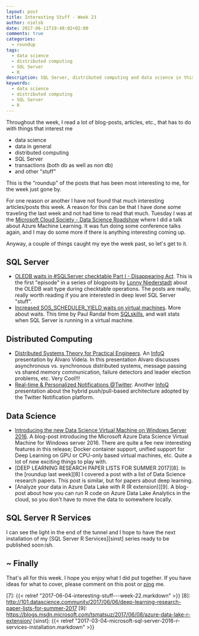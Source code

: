 ```yaml
---
layout: post
title: Interesting Stuff - Week 23
author: nielsb
date: 2017-06-11T19:49:02+02:00
comments: true
categories:
  - roundup
tags:
  - data science
  - distributed computing
  - SQL Server
  - R
description: SQL Server, distributed computing and data science in this weeks roundup.
keywords:
  - data science
  - distributed computing
  - SQL Server
  - R  
---
```


Throughout the week, I read a lot of blog-posts, articles, etc., that has to do with things that interest me

* data science
* data in general
* distributed computing
* SQL Server
* transactions (both db as well as non db)
* and other "stuff"

This is the "roundup" of the posts that has been most interesting to me, for the week just gone by. 

<!--more-->

For one reason or another I have not found that much interesting articles/posts this week. A reason for this can be that I have done some traveling the last week and not had time to read that much. Tuesday I was at the [Microsoft Cloud Society - Data Science Roadshow][1] where I did a talk about Azure Machine Learning. It was fun doing some conference talks again, and I may do some more if there is anything interesting coming up.

Anyway, a couple of things caught my eye the week past, so let's get to it.

## SQL Server

* [OLEDB waits in #SQLServer checktable Part I - Disappearing Act][2]. This is the first "episode" in a series of blogposts by [Lonny Niederstadt][ln] about the OLEDB wait type during checktable operations. The posts are really, really worth reading if you are interested in deep level SQL Server "stuff".
* [Increased SOS_SCHEDULER_YIELD waits on virtual machines][3]. More about waits. This time by Paul Randal from [SQLskills][sqsk], and wait stats when SQL Server is running in a virtual machine.

## Distributed Computing

* [Distributed Systems Theory for Practical Engineers][4]. An [InfoQ][iq] presentation by Alvaro Videla. In this presentation Alvaro discusses asynchronous vs. synchronous distributed systems, message passing vs shared memory communication, failure detectors and leader election problems, etc. Very Cool!!!
* [Real-time & Personalized Notifications @Twitter][5]. Another [InfoQ][iq] presentation about the hybrid push/pull-based architecture adopted by the Twitter Notification platform.

## Data Science

* [Introducing the new Data Science Virtual Machine on Windows Server 2016][6]. A blog-post introducing the Microsoft Azure Data Science Virtual Machine for Windows server 2016. There are quite a fee new interesting features in this release; Docker container support, unified support for Deep Learning on GPU or CPU-only based virtual machines, etc. Quite a lot of new exciting things to play with.
* [DEEP LEARNING RESEARCH PAPER LISTS FOR SUMMER 2017][8]. In the [roundup last week][8] I covered a post with a list of Data Science research papers. This post is similar, but for papers about deep learning.
* [Analyze your data in Azure Data Lake with R (R extension)][9]. A blog-post about how you can run R code on Azure Data Lake Analytics in the cloud, so you don't have to move the data to somewhere locally.

## SQL Server R Services

I can see the light in the end of the tunnel and I hope to have the next installation of my [SQL Server R Services][sinst] series ready to be published soon:ish.

## ~ Finally

That's all for this week. I hope you enjoy what I did put together. If you have ideas for what to cover, please comment on this post or [ping][ma] me.

[ma]: mailto:niels.it.berglund@gmail.com
[mp]: https://blog.acolyer.org
[iq]: https://www.infoq.com/
[ew]: http://sqlonice.com/
[re]: http://blog.revolutionanalytics.com
[sqsk]: https://www.sqlskills.com
[ba]: https://twitter.com/bob_albright
[ln]: https://twitter.com/sqL_handLe
[1]: https://www.microsoft.com/middleeast/azure/cloud-society/engage-data-science-roadshow.aspx
[2]: http://sql-sasquatch.blogspot.co.za/2017/06/oledb-waits-in-sqlserver-checktable.html
[3]: https://www.sqlskills.com/blogs/paul/increased-sos_scheduler_yield-waits-on-virtual-machines/
[4]: https://www.infoq.com/presentations/distributed-systems-theory
[5]: https://www.infoq.com/presentations/twitter-notifications
[6]: https://blogs.technet.microsoft.com/machinelearning/2017/06/06/introducing-the-new-data-science-virtual-machine-on-windows-server-2016/
[7]: {{< relref "2017-06-04-interesting-stuff---week-22.markdown" >}}
[8]: http://101.datascience.community/2017/06/06/deep-learning-research-paper-lists-for-summer-2017
[9]: https://blogs.msdn.microsoft.com/tsmatsuz/2017/06/08/azure-data-lake-r-extension/
[sinst]: {{< relref "2017-03-04-microsoft-sql-server-2016-r-services-installation.markdown" >}}
